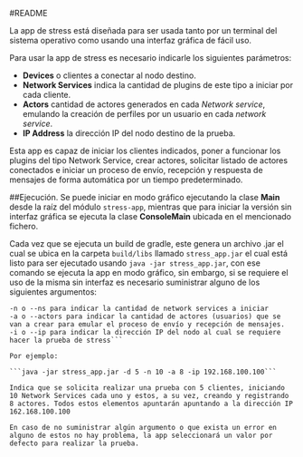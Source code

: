 #README

La app de stress está diseñada para ser usada tanto por un terminal del sistema operativo como usando una interfaz gráfica de fácil uso.

Para usar la app de stress es necesario indicarle los siguientes parámetros:

* **Devices** o clientes a conectar al nodo destino.
* **Network Services** indica la cantidad de plugins de este tipo a iniciar por cada cliente.
* **Actors** cantidad de actores generados en cada *Network service*, emulando la creación de perfiles por un usuario en cada *network service*.
* **IP Address** la dirección IP del nodo destino de la prueba.

Esta app es capaz de iniciar los clientes indicados, poner a funcionar los plugins del tipo Network Service, crear actores, solicitar listado de actores conectados e iniciar un proceso de envío, recepción y respuesta de mensajes de forma automática por un tiempo predeterminado.

##Ejecución.
Se puede iniciar en modo gráfico ejecutando la clase **Main** desde la raíz del módulo `stress-app`, mientras que para iniciar la versión sin interfaz gráfica se ejecuta la clase **ConsoleMain** ubicada en el mencionado fichero.

Cada vez que se ejecuta un build de gradle, este genera un archivo .jar el cual se ubica en la carpeta `build/libs` llamado `stress_app.jar` el cual está listo para ser ejecutado usando `java -jar stress_app.jar`, con ese comando se ejecuta la app en modo gráfico, sin embargo, si se requiere el uso de la misma sin interfaz es necesario suministrar alguno de los siguientes argumentos:

```-d o --devices para indicar la cantidad de clientes a conectar
-n o --ns para indicar la cantidad de network services a iniciar
-a o --actors para indicar la cantidad de actores (usuarios) que se van a crear para emular el proceso de envío y recepción de mensajes.
-i o --ip para indicar la dirección IP del nodo al cual se requiere hacer la prueba de stress```

Por ejemplo:

```java -jar stress_app.jar -d 5 -n 10 -a 8 -ip 192.168.100.100```

Indica que se solicita realizar una prueba con 5 clientes, iniciando 10 Network Services cada uno y estos, a su vez, creando y registrando 8 actores. Todos estos elementos apuntarán apuntando a la dirección IP 162.168.100.100

En caso de no suministrar algún argumento o que exista un error en alguno de estos no hay problema, la app seleccionará un valor por defecto para realizar la prueba.